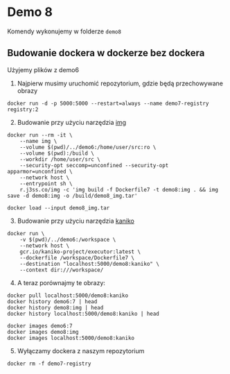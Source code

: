 # Demo 8

Komendy wykonujemy w folderze `demo8`

## Budowanie dockera w dockerze bez dockera

Użyjemy plików z demo6

1. Najpierw musimy uruchomić repozytorium, gdzie będą przechowywane obrazy
```
docker run -d -p 5000:5000 --restart=always --name demo7-registry registry:2
```

2. Budowanie przy użyciu narzędzia [img](https://github.com/genuinetools/img)

```
docker run --rm -it \
    --name img \
    --volume $(pwd)/../demo6:/home/user/src:ro \
    --volume $(pwd):/build \
    --workdir /home/user/src \
    --security-opt seccomp=unconfined --security-opt apparmor=unconfined \
    --network host \
    --entrypoint sh \
    r.j3ss.co/img -c 'img build -f Dockerfile7 -t demo8:img . && img save -d demo8:img -o /build/demo8_img.tar'

docker load --input demo8_img.tar
```

3. Budowanie przy użyciu narzędzia [kaniko](https://github.com/GoogleContainerTools/kaniko)
```
docker run \
    -v $(pwd)/../demo6:/workspace \
    --network host \
    gcr.io/kaniko-project/executor:latest \
    --dockerfile /workspace/Dockerfile7 \
    --destination "localhost:5000/demo8:kaniko" \
    --context dir:///workspace/
```

4. A teraz porównajmy te obrazy:

```
docker pull localhost:5000/demo8:kaniko
docker history demo6:7 | head
docker history demo8:img | head
docker history localhost:5000/demo8:kaniko | head

docker images demo6:7
docker images demo8:img
docker images localhost:5000/demo8:kaniko
```

5. Wyłączamy dockera z naszym repozytorium
```
docker rm -f demo7-registry
```